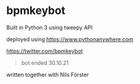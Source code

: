 # bpmkeybot

Built in Python 3 using tweepy API

deployed using https://www.pythonanywhere.com

https://twitter.com/bpmkeybot

> bot ended 30.10.21

written together with Nils Förster
